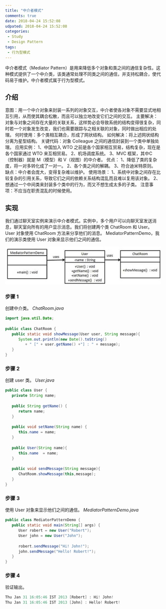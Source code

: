 ```yaml
---
title: "中介者模式"
comments: true
date: 2018-04-24 15:52:08
udpated: 2018-04-24 15:52:08
categories:
 - Study
 - Design Pattern
tags:
 - 行为型模式
---
```


中介者模式（Mediator Pattern）是用来降低多个对象和类之间的通信复杂性。这种模式提供了一个中介类，该类通常处理不同类之间的通信，并支持松耦合，使代码易于维护。中介者模式属于行为型模式。

## 介绍 ##

意图：用一个中介对象来封装一系列的对象交互，中介者使各对象不需要显式地相互引用，从而使其耦合松散，而且可以独立地改变它们之间的交互。
主要解决：对象与对象之间存在大量的关联关系，这样势必会导致系统的结构变得很复杂，同时若一个对象发生改变，我们也需要跟踪与之相关联的对象，同时做出相应的处理。
何时使用：多个类相互耦合，形成了网状结构。
如何解决：将上述网状结构分离为星型结构。
关键代码：对象 Colleague 之间的通信封装到一个类中单独处理。
应用实例： 1、中国加入 WTO 之前是各个国家相互贸易，结构复杂，现在是各个国家通过 WTO 来互相贸易。 2、机场调度系统。 3、MVC 框架，其中C（控制器）就是 M（模型）和 V（视图）的中介者。
优点： 1、降低了类的复杂度，将一对多转化成了一对一。 2、各个类之间的解耦。 3、符合迪米特原则。
缺点：中介者会庞大，变得复杂难以维护。
使用场景： 1、系统中对象之间存在比较复杂的引用关系，导致它们之间的依赖关系结构混乱而且难以复用该对象。 2、想通过一个中间类来封装多个类中的行为，而又不想生成太多的子类。
注意事项：不应当在职责混乱的时候使用。
<!-- more -->

## 实现 ##

我们通过聊天室实例来演示中介者模式。实例中，多个用户可以向聊天室发送消息，聊天室向所有的用户显示消息。我们将创建两个类 ChatRoom 和 User。User 对象使用 ChatRoom 方法来分享他们的消息。
MediatorPatternDemo，我们的演示类使用 User 对象来显示他们之间的通信。

![](/images/design-pattern/mediator_pattern_uml_diagram.jpg)

### 步骤 1 ###
创建中介类。
*ChatRoom.java*
```java
import java.util.Date;

public class ChatRoom {
   public static void showMessage(User user, String message){
      System.out.println(new Date().toString()
         + " [" + user.getName() +"] : " + message);
   }
}
```

### 步骤 2 ###
创建 user 类。
*User.java*
```java
public class User {
   private String name;

   public String getName() {
      return name;
   }

   public void setName(String name) {
      this.name = name;
   }

   public User(String name){
      this.name  = name;
   }

   public void sendMessage(String message){
      ChatRoom.showMessage(this,message);
   }
}
```

### 步骤 3 ###
使用 User 对象来显示他们之间的通信。
*MediatorPatternDemo.java*
```java
public class MediatorPatternDemo {
   public static void main(String[] args) {
      User robert = new User("Robert");
      User john = new User("John");

      robert.sendMessage("Hi! John!");
      john.sendMessage("Hello! Robert!");
   }
}
```

### 步骤 4 ###
验证输出。
```java
Thu Jan 31 16:05:46 IST 2013 [Robert] : Hi! John!
Thu Jan 31 16:05:46 IST 2013 [John] : Hello! Robert!
```
